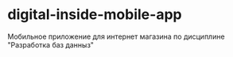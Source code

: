 # digital-inside-mobile-app
Мобильное приложение для интернет магазина по дисциплине "Разработка баз данныз"
